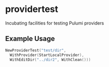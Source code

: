 # providertest

Incubating facilities for testing Pulumi providers

## Example Usage

```go
NewProviderTest("test/dir",
  WithProvider(StartLocalProvider),
  WithEditDir("../dir2", WithClean()))
```
